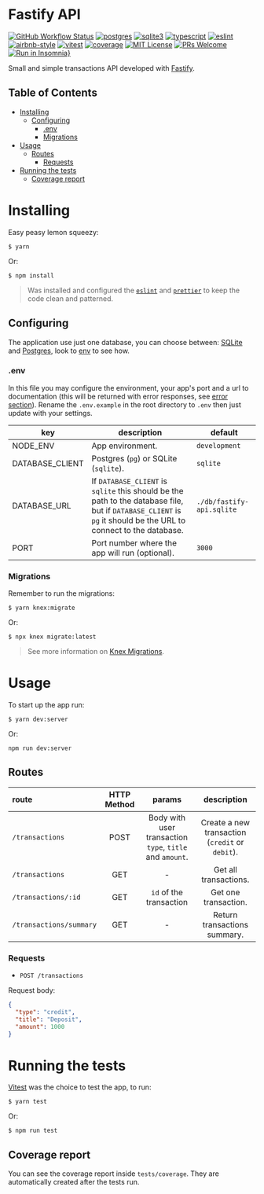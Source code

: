 # Fastify API
[![GitHub Workflow Status](https://img.shields.io/github/actions/workflow/status/DiegoVictor/fastify-api/config.yml?logo=github&style=flat-square)](https://github.com/DiegoVictor/fastify-api/actions)
[![postgres](https://img.shields.io/badge/postgres-8.11.5-326690?style=flat-square&logo=postgresql&logoColor=white)](https://www.postgresql.org/)
[![sqlite3](https://img.shields.io/badge/sqlite-5.1.7-003b57?style=flat-square&logo=sqlite&logoColor=white)](https://www.sqlite.org)
[![typescript](https://img.shields.io/badge/typescript-5.4.5-3178c6?style=flat-square&logo=typescript)](https://www.typescriptlang.org/)
[![eslint](https://img.shields.io/badge/eslint-8.57.0-4b32c3?style=flat-square&logo=eslint)](https://eslint.org/)
[![airbnb-style](https://flat.badgen.net/badge/style-guide/airbnb/ff5a5f?icon=airbnb)](https://github.com/airbnb/javascript)
[![vitest](https://img.shields.io/badge/vitest-1.5.2-6e9f18?style=flat-square&logo=vitest)](https://vitest.dev/)
[![coverage](https://img.shields.io/codecov/c/gh/DiegoVictor/fastify-api?logo=codecov&style=flat-square)](https://codecov.io/gh/DiegoVictor/fastify-api)
[![MIT License](https://img.shields.io/badge/license-MIT-green?style=flat-square)](https://raw.githubusercontent.com/DiegoVictor/fastify-api/main/LICENSE)
[![PRs Welcome](https://img.shields.io/badge/PRs-welcome-brightgreen.svg?style=flat-square)](http://makeapullrequest.com)<br>
[![Run in Insomnia}](https://insomnia.rest/images/run.svg)](https://insomnia.rest/run/?label=Fastify%20API&uri=https%3A%2F%2Fraw.githubusercontent.com%2FDiegoVictor%2Ffastify-api%2Fmain%2FInsomnia_2024-12-16.json)

Small and simple transactions API developed with [Fastify](https://www.fastify.io/).

## Table of Contents
* [Installing](#installing)
  * [Configuring](#configuring)
    * [.env](#env)
    * [Migrations](#migrations)
* [Usage](#usage)
  * [Routes](#routes)
    * [Requests](#requests)
* [Running the tests](#running-the-tests)
  * [Coverage report](#coverage-report)

# Installing
Easy peasy lemon squeezy:
```
$ yarn
```
Or:
```
$ npm install
```
> Was installed and configured the [`eslint`](https://eslint.org/) and [`prettier`](https://prettier.io/) to keep the code clean and patterned.

## Configuring
The application use just one database, you can choose between: [SQLite](https://www.sqlite.org/index.html) and [Postgres](https://www.postgresql.org/), look to [env](#env) to see how.

### .env
In this file you may configure the environment, your app's port and a url to documentation (this will be returned with error responses, see [error section](#error-handling)). Rename the `.env.example` in the root directory to `.env` then just update with your settings.

|key|description|default
|---|---|---
|NODE_ENV|App environment.|`development`
|DATABASE_CLIENT|Postgres (`pg`) or SQLite (`sqlite`).|`sqlite`
|DATABASE_URL|If `DATABASE_CLIENT` is `sqlite` this should be the path to the database file, but if `DATABASE_CLIENT` is `pg` it should be the URL to connect to the database.|`./db/fastify-api.sqlite`
|PORT|Port number where the app will run (optional).|`3000`

### Migrations
Remember to run the migrations:
```
$ yarn knex:migrate
```
Or:
```
$ npx knex migrate:latest
```
> See more information on [Knex Migrations](https://knexjs.org/guide/migrations.html).


# Usage
To start up the app run:
```
$ yarn dev:server
```
Or:
```
npm run dev:server
```

## Routes
|route|HTTP Method|params|description
|:---|:---:|:---:|:---:
|`/transactions`|POST|Body with user transaction `type`, `title` and `amount`.|Create a new transaction (`credit` or `debit`).
|`/transactions`|GET| - |Get all transactions.
|`/transactions/:id`|GET|`id` of the transaction|Get one transaction.
|`/transactions/summary`|GET| - |Return transactions summary.

### Requests
* `POST /transactions`

Request body:
```json
{
  "type": "credit",
  "title": "Deposit",
  "amount": 1000
}
```

# Running the tests
[Vitest](https://vitest.dev) was the choice to test the app, to run:
```
$ yarn test
```
Or:
```
$ npm run test
```

## Coverage report
You can see the coverage report inside `tests/coverage`. They are automatically created after the tests run.
